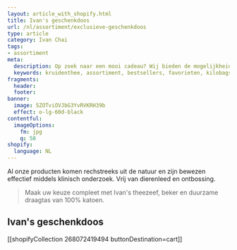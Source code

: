 ```yaml
---
layout: article_with_shopify.html
title: Ivan's geschenkdoos
url: /nl/assortiment/exclusieve-geschenkdoos
type: article
category: Ivan Chai
tags:
- assortiment
meta:
  description: Op zoek naar een mooi cadeau? Wij bieden de mogelijkheid pakketten te upgraden met een theezeef, beker en duurzame draagtas van 100% katoen.
  keywords: kruidenthee, assortiment, bestsellers, favorieten, kilobags, inzichten, geschenkdoos, cadeau, katoen, draagtas, beker, theezeef
fragments:
  header:
  footer:
banner:
  image: 5ZOTviOVJbG3YvRVKRH39b
  effect: o-lg-60d-black
contentful:
  imageOptions:
    fm: jpg
    q: 50
shopify:
  language: NL
---
```

Al onze producten komen rechstreeks uit de natuur en zijn bewezen effectief middels klinisch onderzoek. Vrij van dierenleed en ontbossing.

> Maak uw keuze compleet met Ivan's theezeef, beker en duurzame draagtas van 100% katoen.

## Ivan's geschenkdoos

[[shopifyCollection 268072419494 buttonDestination=cart]]
